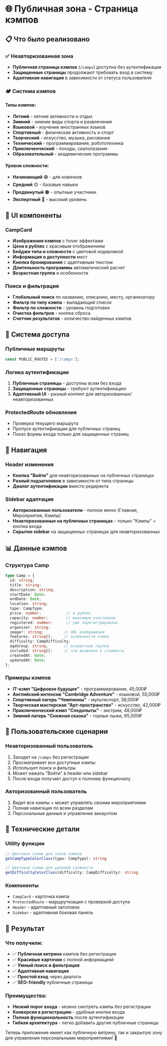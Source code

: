 # 🌐 Публичная зона - Страница кэмпов

## 📋 Что было реализовано

### ✅ Неавторизованная зона
- **Публичная страница кэмпов** (`/camps`) доступна без аутентификации
- **Защищенные страницы** продолжают требовать вход в систему
- **Адаптивная навигация** в зависимости от статуса пользователя

### 🏕️ Система кэмпов

#### Типы кэмпов:
- **Летний** - летние активности и отдых
- **Зимний** - зимние виды спорта и развлечения
- **Языковой** - изучение иностранных языков
- **Спортивный** - физическая активность и спорт
- **Творческий** - искусство, музыка, рисование
- **Технический** - программирование, робототехника
- **Приключенческий** - походы, скалолазание
- **Образовательный** - академические программы

#### Уровни сложности:
- **Начинающий** 🟢 - для новичков
- **Средний** 🟡 - базовые навыки
- **Продвинутый** 🟠 - опытные участники
- **Экспертный** 🔴 - высокий уровень

## 🎨 UI компоненты

### CampCard
- **Изображения кэмпов** с hover эффектами
- **Цена в рублях** с красивым отображением
- **Бейджи типа и сложности** с цветовой кодировкой
- **Информация о доступности** мест
- **Кнопка бронирования** с адаптивным текстом
- **Длительность программы** автоматический расчет
- **Возрастная группа** и особенности

### Поиск и фильтрация
- **Глобальный поиск** по названию, описанию, месту, организатору
- **Фильтр по типу кэмпа** - выпадающий список
- **Фильтр по сложности** - уровень подготовки
- **Очистка фильтров** - кнопка сброса
- **Счетчик результатов** - количество найденных кэмпов

## 🔐 Система доступа

### Публичные маршруты
```typescript
const PUBLIC_ROUTES = ['/camps'];
```

### Логика аутентификации
1. **Публичные страницы** - доступны всем без входа
2. **Защищенные страницы** - требуют аутентификацию
3. **Адаптивный UI** - разный контент для авторизованных/неавторизованных

### ProtectedRoute обновления
- Проверка текущего маршрута
- Пропуск аутентификации для публичных страниц
- Показ формы входа только для защищенных страниц

## 🧭 Навигация

### Header изменения
- **Кнопка "Войти"** для неавторизованных на публичных страницах
- **Разный подзаголовок** в зависимости от типа страницы
- **Диалог аутентификации** вместо редиректа

### Sidebar адаптация
- **Авторизованные пользователи** - полное меню (Главная, Мероприятия, Кэмпы)
- **Неавторизованные на публичных страницах** - только "Кэмпы" + кнопка входа
- **Скрытие sidebar** на защищенных страницах для неавторизованных

## 📊 Данные кэмпов

### Структура Camp
```typescript
type Camp = {
  id: string;
  title: string;
  description: string;
  startDate: Date;
  endDate: Date;
  location: string;
  type: CampType;
  price: number;           // в рублях
  capacity: number;        // максимум участников
  registered: number;      // уже зарегистрировано
  organizer: string;
  image?: string;         // URL изображения
  features: string[];     // особенности кэмпа
  difficulty: CampDifficulty;
  ageGroup: string;       // возрастная группа
  included: string[];     // что включено в стоимость
  createdAt: Date;
  updatedAt: Date;
};
```

### Примеры кэмпов
- **IT-кэмп "Цифровое будущее"** - программирование, 45,000₽
- **Английский интенсив "Cambridge Adventure"** - языковой, 55,000₽  
- **Спортивный лагерь "Чемпионы"** - мультиспорт, 38,000₽
- **Творческая мастерская "Арт-пространство"** - искусство, 42,000₽
- **Приключенческий кэмп "Следопыты"** - экстрим, 48,000₽
- **Зимний лагерь "Снежная сказка"** - горные лыжи, 65,000₽

## 🎯 Пользовательские сценарии

### Неавторизованный пользователь
1. Заходит на `/camps` без регистрации
2. Просматривает все доступные кэмпы
3. Использует поиск и фильтры
4. Может нажать "Войти" в header или sidebar
5. После входа получает доступ к полному функционалу

### Авторизованный пользователь
1. Видит все кэмпы + может управлять своими мероприятиями
2. Полная навигация по всем разделам
3. Персональные данные и управление аккаунтом

## 🔧 Технические детали

### Utility функции
```typescript
// Цветовая схема для типов кэмпов
getCampTypeColorClass(type: CampType): string

// Цветовая схема для уровней сложности  
getDifficultyColorClass(difficulty: CampDifficulty): string
```

### Компоненты
- `CampCard` - карточка кэмпа
- `ProtectedRoute` - маршрутизация с проверкой доступа
- `Header` - адаптивный заголовок
- `Sidebar` - адаптивная боковая панель

## 🚀 Результат

### Что получили:
- ✅ **Публичная витрина** кэмпов без регистрации
- ✅ **Красивые карточки** с полной информацией
- ✅ **Умный поиск и фильтрация**
- ✅ **Адаптивная навигация** 
- ✅ **Простой вход** через диалоги
- ✅ **SEO-friendly** публичные страницы

### Преимущества:
- **Низкий порог входа** - можно смотреть кэмпы без регистрации
- **Конверсия в регистрацию** - удобные кнопки входа
- **Полная функциональность** после аутентификации
- **Гибкая архитектура** - легко добавить другие публичные страницы

Теперь приложение имеет как публичную витрину, так и закрытую зону для управления персональными мероприятиями! 🎯 